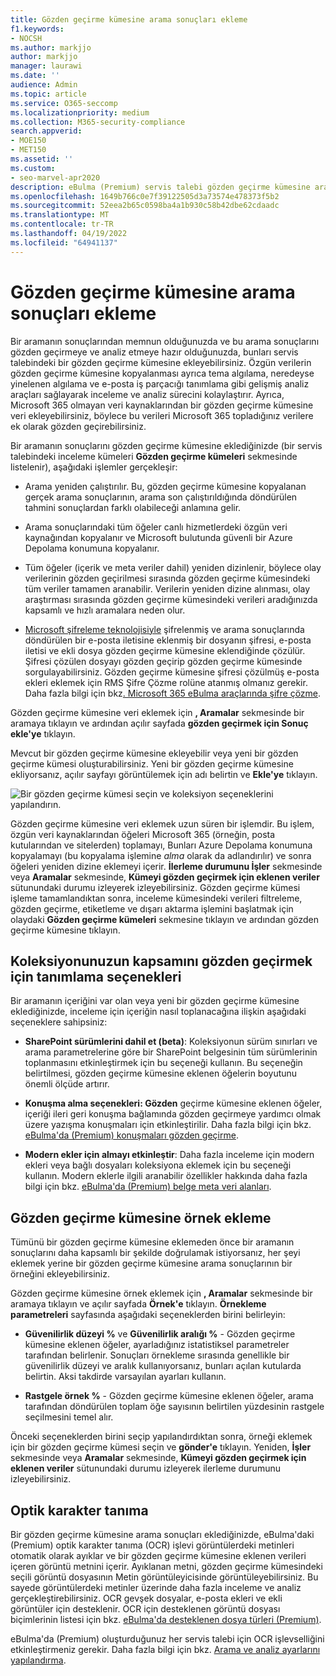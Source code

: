 ```yaml
---
title: Gözden geçirme kümesine arama sonuçları ekleme
f1.keywords:
- NOCSH
ms.author: markjjo
author: markjjo
manager: laurawi
ms.date: ''
audience: Admin
ms.topic: article
ms.service: O365-seccomp
ms.localizationpriority: medium
ms.collection: M365-security-compliance
search.appverid:
- MOE150
- MET150
ms.assetid: ''
ms.custom:
- seo-marvel-apr2020
description: eBulma (Premium) servis talebi gözden geçirme kümesine arama sonuçlarını veya bu arama sonuçlarının örneklerini eklemeyi öğrenin.
ms.openlocfilehash: 1649b766c0e7f39122505d3a73574e478373f5b2
ms.sourcegitcommit: 52eea2b65c0598ba4a1b930c58b42dbe62cdaadc
ms.translationtype: MT
ms.contentlocale: tr-TR
ms.lasthandoff: 04/19/2022
ms.locfileid: "64941137"
---
```

# <a name="add-search-results-to-a-review-set"></a>Gözden geçirme kümesine arama sonuçları ekleme

Bir aramanın sonuçlarından memnun olduğunuzda ve bu arama sonuçlarını gözden geçirmeye ve analiz etmeye hazır olduğunuzda, bunları servis talebindeki bir gözden geçirme kümesine ekleyebilirsiniz. Özgün verilerin gözden geçirme kümesine kopyalanması ayrıca tema algılama, neredeyse yinelenen algılama ve e-posta iş parçacığı tanımlama gibi gelişmiş analiz araçları sağlayarak inceleme ve analiz sürecini kolaylaştırır. Ayrıca, Microsoft 365 olmayan veri kaynaklarından bir gözden geçirme kümesine veri ekleyebilirsiniz, böylece bu verileri Microsoft 365 topladığınız verilere ek olarak gözden geçirebilirsiniz.

Bir aramanın sonuçlarını gözden geçirme kümesine eklediğinizde (bir servis talebindeki inceleme kümeleri **Gözden geçirme kümeleri** sekmesinde listelenir), aşağıdaki işlemler gerçekleşir:

- Arama yeniden çalıştırılır. Bu, gözden geçirme kümesine kopyalanan gerçek arama sonuçlarının, arama son çalıştırıldığında döndürülen tahmini sonuçlardan farklı olabileceği anlamına gelir.

- Arama sonuçlarındaki tüm öğeler canlı hizmetlerdeki özgün veri kaynağından kopyalanır ve Microsoft bulutunda güvenli bir Azure Depolama konumuna kopyalanır.

- Tüm öğeler (içerik ve meta veriler dahil) yeniden dizinlenir, böylece olay verilerinin gözden geçirilmesi sırasında gözden geçirme kümesindeki tüm veriler tamamen aranabilir. Verilerin yeniden dizine alınması, olay araştırması sırasında gözden geçirme kümesindeki verileri aradığınızda kapsamlı ve hızlı aramalara neden olur.

- [Microsoft şifreleme teknolojisiyle](encryption.md) şifrelenmiş ve arama sonuçlarında döndürülen bir e-posta iletisine eklenmiş bir dosyanın şifresi, e-posta iletisi ve ekli dosya gözden geçirme kümesine eklendiğinde çözülür. Şifresi çözülen dosyayı gözden geçirip gözden geçirme kümesinde sorgulayabilirsiniz. Gözden geçirme kümesine şifresi çözülmüş e-posta ekleri eklemek için RMS Şifre Çözme rolüne atanmış olmanız gerekir. Daha fazla bilgi için bkz[. Microsoft 365 eBulma araçlarında şifre çözme](ediscovery-decryption.md).

Gözden geçirme kümesine veri eklemek için **, Aramalar** sekmesinde bir aramaya tıklayın ve ardından açılır sayfada **gözden geçirmek için Sonuç ekle'ye** tıklayın.

Mevcut bir gözden geçirme kümesine ekleyebilir veya yeni bir gözden geçirme kümesi oluşturabilirsiniz.  Yeni bir gözden geçirme kümesine ekliyorsanız, açılır sayfayı görüntülemek için adı belirtin ve **Ekle'ye** tıklayın.

![Bir gözden geçirme kümesi seçin ve koleksiyon seçeneklerini yapılandırın.](../media/AeD_AddToReviewSet.png)

Gözden geçirme kümesine veri eklemek uzun süren bir işlemdir. Bu işlem, özgün veri kaynaklarından öğeleri Microsoft 365 (örneğin, posta kutularından ve sitelerden) toplamayı, Bunları Azure Depolama konumuna kopyalamayı (bu kopyalama işlemine *alma* olarak da adlandırılır) ve sonra öğeleri yeniden dizine eklemeyi içerir. **İlerleme durumunu İşler** sekmesinde veya **Aramalar** sekmesinde, **Kümeyi gözden geçirmek için eklenen veriler** sütunundaki durumu izleyerek izleyebilirsiniz. Gözden geçirme kümesi işleme tamamlandıktan sonra, inceleme kümesindeki verileri filtreleme, gözden geçirme, etiketleme ve dışarı aktarma işlemini başlatmak için olaydaki **Gözden geçirme kümeleri** sekmesine tıklayın ve ardından gözden geçirme kümesine tıklayın.

## <a name="define-options-to-scope-your-collection-for-review"></a>Koleksiyonunuzun kapsamını gözden geçirmek için tanımlama seçenekleri

Bir aramanın içeriğini var olan veya yeni bir gözden geçirme kümesine eklediğinizde, inceleme için içeriğin nasıl toplanacağına ilişkin aşağıdaki seçeneklere sahipsiniz:

- **SharePoint sürümlerini dahil et (beta)**: Koleksiyonun sürüm sınırları ve arama parametrelerine göre bir SharePoint belgesinin tüm sürümlerinin toplanmasını etkinleştirmek için bu seçeneği kullanın. Bu seçeneğin belirtilmesi, gözden geçirme kümesine eklenen öğelerin boyutunu önemli ölçüde artırır.

- **Konuşma alma seçenekleri: Gözden** geçirme kümesine eklenen öğeler, içeriği ileri geri konuşma bağlamında gözden geçirmeye yardımcı olmak üzere yazışma konuşmaları için etkinleştirilir. Daha fazla bilgi için bkz. [eBulma'da (Premium) konuşmaları gözden geçirme](conversation-review-sets.md).

- **Modern ekler için almayı etkinleştir**: Daha fazla inceleme için modern ekleri veya bağlı dosyaları koleksiyona eklemek için bu seçeneği kullanın. Modern eklerle ilgili aranabilir özellikler hakkında daha fazla bilgi için bkz. [eBulma'da (Premium) belge meta veri alanları](document-metadata-fields-in-Advanced-eDiscovery.md).

## <a name="add-a-sample-to-a-review-set"></a>Gözden geçirme kümesine örnek ekleme

Tümünü bir gözden geçirme kümesine eklemeden önce bir aramanın sonuçlarını daha kapsamlı bir şekilde doğrulamak istiyorsanız, her şeyi eklemek yerine bir gözden geçirme kümesine arama sonuçlarının bir örneğini ekleyebilirsiniz.

Gözden geçirme kümesine örnek eklemek için **, Aramalar** sekmesinde bir aramaya tıklayın ve açılır sayfada **Örnek'e** tıklayın. **Örnekleme parametreleri** sayfasında aşağıdaki seçeneklerden birini belirleyin:

- **Güvenilirlik düzeyi %** ve **Güvenilirlik aralığı %** - Gözden geçirme kümesine eklenen öğeler, ayarladığınız istatistiksel parametreler tarafından belirlenir. Sonuçları örnekleme sırasında genellikle bir güvenilirlik düzeyi ve aralık kullanıyorsanız, bunları açılan kutularda belirtin. Aksi takdirde varsayılan ayarları kullanın.

- **Rastgele örnek %** - Gözden geçirme kümesine eklenen öğeler, arama tarafından döndürülen toplam öğe sayısının belirtilen yüzdesinin rastgele seçilmesini temel alır.

Önceki seçeneklerden birini seçip yapılandırdıktan sonra, örneği eklemek için bir gözden geçirme kümesi seçin ve **gönder'e** tıklayın. Yeniden, **İşler** sekmesinde veya **Aramalar** sekmesinde, **Kümeyi gözden geçirmek için eklenen veriler** sütunundaki durumu izleyerek ilerleme durumunu izleyebilirsiniz.

## <a name="optical-character-recognition"></a>Optik karakter tanıma

Bir gözden geçirme kümesine arama sonuçları eklediğinizde, eBulma'daki (Premium) optik karakter tanıma (OCR) işlevi görüntülerdeki metinleri otomatik olarak ayıklar ve bir gözden geçirme kümesine eklenen verileri içeren görüntü metnini içerir. Ayıklanan metni, gözden geçirme kümesindeki seçili görüntü dosyasının Metin görüntüleyicisinde görüntüleyebilirsiniz. Bu sayede görüntülerdeki metinler üzerinde daha fazla inceleme ve analiz gerçekleştirebilirsiniz. OCR gevşek dosyalar, e-posta ekleri ve ekli görüntüler için desteklenir. OCR için desteklenen görüntü dosyası biçimlerinin listesi için bkz. [eBulma'da desteklenen dosya türleri (Premium)](supported-filetypes-ediscovery20.md#image).

eBulma'da (Premium) oluşturduğunuz her servis talebi için OCR işlevselliğini etkinleştirmeniz gerekir. Daha fazla bilgi için bkz. [Arama ve analiz ayarlarını yapılandırma](configure-search-and-analytics-settings-in-advanced-ediscovery.md#optical-character-recognition-ocr).
